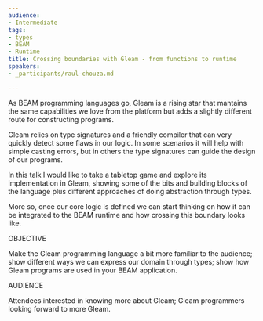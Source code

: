 ```yaml
---
audience:
- Intermediate
tags:
- types
- BEAM
- Runtime
title: Crossing boundaries with Gleam - from functions to runtime
speakers:
- _participants/raul-chouza.md

---
```

As BEAM programming languages go, Gleam is a rising star that mantains the same capabilities we love from the platform but adds a slightly different route for constructing programs.  
  
Gleam relies on type signatures and a friendly compiler that can very quickly detect some flaws in our logic. In some scenarios it will help with simple casting errors, but in others the type signatures can guide the design of our programs.  
  
In this talk I would like to take a tabletop game and explore its implementation in Gleam, showing some of the bits and building blocks of the language plus different approaches of doing abstraction through types.  
  
More so, once our core logic is defined we can start thinking on how it can be integrated to the BEAM runtime and how crossing this boundary looks like.

OBJECTIVE

Make the Gleam programming language a bit more familiar to the audience; show different ways we can express our domain through types; show how Gleam programs are used in your BEAM application.

AUDIENCE

Attendees interested in knowing more about Gleam; Gleam programmers looking forward to more Gleam.